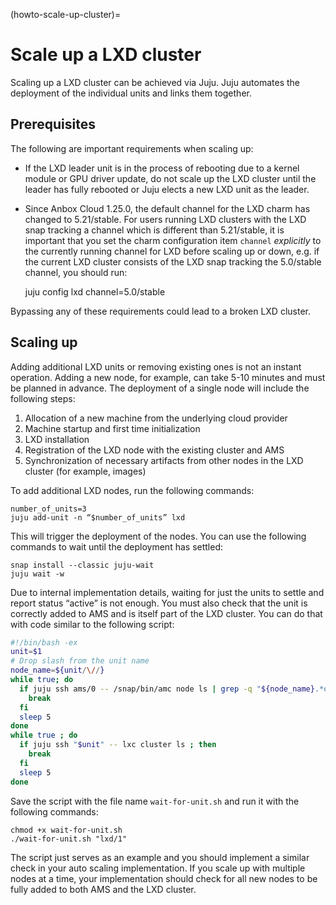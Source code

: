 (howto-scale-up-cluster)=
# Scale up a LXD cluster

Scaling up a LXD cluster can be achieved via Juju. Juju automates the deployment of the individual units and links them together.

## Prerequisites

The following are important requirements when scaling up:
- If the LXD leader unit is in the process of rebooting due to a kernel module or GPU driver update, do not scale up the LXD cluster until the leader has fully rebooted or Juju elects a new LXD unit as the leader.
- Since Anbox Cloud 1.25.0, the default channel for the LXD charm has changed to 5.21/stable.
For users running LXD clusters with the LXD snap tracking a channel which is different than 5.21/stable, it is important that you set the charm configuration item `channel` *explicitly* to the currently running channel for LXD before scaling up or down, e.g. if the current LXD cluster consists of the LXD snap tracking the 5.0/stable channel, you should run:

    juju config lxd channel=5.0/stable

Bypassing any of these requirements could lead to a broken LXD cluster.

## Scaling up

Adding additional LXD units or removing existing ones is not an instant operation. Adding a new node, for example, can take 5-10 minutes and must be planned in advance. The deployment of a single node will include the following steps:

1. Allocation of a new machine from the underlying cloud provider
2. Machine startup and first time initialization
3. LXD installation
4. Registration of the LXD node with the existing cluster and AMS
5. Synchronization of necessary artifacts from other nodes in the LXD cluster (for example, images)


To add additional LXD nodes, run the following commands:

    number_of_units=3
    juju add-unit -n “$number_of_units” lxd

This will trigger the deployment of the nodes. You can use the following commands to wait until the deployment has settled:

    snap install --classic juju-wait
    juju wait -w

Due to internal implementation details, waiting for just the units to settle and report status “active” is not enough. You must also check that the unit is correctly added to AMS and is itself part of the LXD cluster. You can do that with code similar to the following script:

```bash
#!/bin/bash -ex
unit=$1
# Drop slash from the unit name
node_name=${unit/\//}
while true; do
  if juju ssh ams/0 -- /snap/bin/amc node ls | grep -q "${node_name}.*online" ; then
    break
  fi
  sleep 5
done
while true ; do
  if juju ssh "$unit" -- lxc cluster ls ; then
    break
  fi
  sleep 5
done
```

Save the script with the file name `wait-for-unit.sh` and run it with the following commands:

    chmod +x wait-for-unit.sh
    ./wait-for-unit.sh "lxd/1"

The script just serves as an example and you should implement a similar check in your auto scaling implementation. If you scale up with multiple nodes at a time, your implementation should check for all new nodes to be fully added to both AMS and the LXD cluster.
